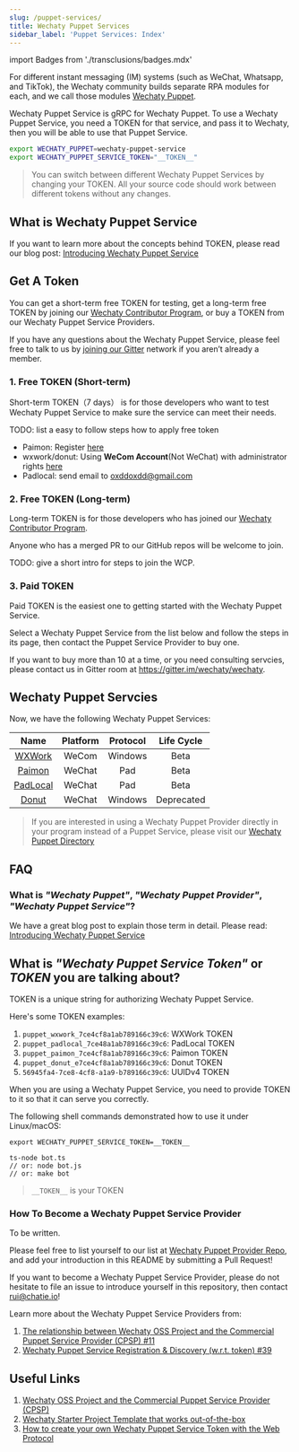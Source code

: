 ```yaml
---
slug: /puppet-services/
title: Wechaty Puppet Services
sidebar_label: 'Puppet Services: Index'
---
```


import Badges from './transclusions/badges.mdx'

<Badges />

For different instant messaging (IM) systems (such as WeChat, Whatsapp, and TikTok), the Wechaty community builds separate RPA modules for each, and we call those modules [Wechaty Puppet](https://github.com/wechaty/wechaty-puppet).

Wechaty Puppet Service is gRPC for Wechaty Puppet. To use a Wechaty Puppet Service, you need a TOKEN for that service, and pass it to Wechaty, then you will be able to use that Puppet Service.

```sh
export WECHATY_PUPPET=wechaty-puppet-service
export WECHATY_PUPPET_SERVICE_TOKEN="__TOKEN__"
```

> You can switch between different Wechaty Puppet Services by changing your TOKEN. All your source code should work between different tokens without any changes.

## What is Wechaty Puppet Service

If you want to learn more about the concepts behind TOKEN, please read our blog post: [Introducing Wechaty Puppet Service](https://wechaty.js.org/2021/01/14/wechaty-puppet-service/)

## Get A Token

You can get a short-term free TOKEN for testing, get a long-term free TOKEN by joining our [Wechaty Contributor Program](/docs/contributor-program/), or buy a TOKEN from our Wechaty Puppet Service Providers.

If you have any questions about the Wechaty Puppet Service, please feel free to talk to us by [joining our Gitter](https://gitter.im/wechaty/wechaty) network if you aren’t already a member.

### 1. Free TOKEN (Short-term)

Short-term TOKEN（7 days） is for those developers who want to test Wechaty Puppet Service to make sure the service can meet their needs.

TODO: list a easy to follow steps how to apply free token

- Paimon: Register [here](http://150.158.176.142/)
- wxwork/donut: Using **WeCom Account**(Not WeChat) with administrator rights [here](https://qiwei.juzibot.com/user/login?isWechaty=true)
- Padlocal: send email to oxddoxdd@gmail.com

### 2. Free TOKEN (Long-term)

Long-term TOKEN is for those developers who has joined our [Wechaty Contributor Program](/docs/contributor-program/).

Anyone who has a merged PR to our GitHub repos will be welcome to join.

TODO: give a short intro for steps to join the WCP.

### 3. Paid TOKEN

Paid TOKEN is the easiest one to getting started with the Wechaty Puppet Service.

Select a Wechaty Puppet Service from the list below and follow the steps in its page, then contact the Puppet Service Provider to buy one.

If you want to buy more than 10 at a time, or you need consulting servcies, please contact us in Gitter room at <https://gitter.im/wechaty/wechaty>.

## Wechaty Puppet Servcies

Now, we have the following Wechaty Puppet Services:

| Name | Platform | Protocol | Life Cycle |
| :---: | :---: | :---: | :---: |
| [WXWork](wxwork.md) | WeCom | Windows | Beta |
| [Paimon](paimon.md)| WeChat | Pad | Beta |
| [PadLocal](padlocal.md) | WeChat | Pad | Beta |
| [Donut](donut.md) | WeChat | Windows | Deprecated |

> If you are interested in using a Wechaty Puppet Provider directly in your program instead of a Puppet Service, please visit our [Wechaty Puppet Directory](https://github.com/wechaty/wechaty-puppet/wiki/Directory)

## FAQ

### What is _"Wechaty Puppet"_, _"Wechaty Puppet Provider"_, _"Wechaty Puppet Service"_?

We have a great blog post to explain those term in detail. Please read: [Introducing Wechaty Puppet Service](https://wechaty.js.org/2021/01/14/wechaty-puppet-service/)

## What is _"Wechaty Puppet Service Token"_ or _TOKEN_ you are talking about?

TOKEN is a unique string for authorizing Wechaty Puppet Service.

Here's some TOKEN examples:

1. `puppet_wxwork_7ce4cf8a1ab789166c39c6`: WXWork TOKEN
1. `puppet_padlocal_7ce48a1ab789166c39c6`: PadLocal TOKEN
1. `puppet_paimon_7ce4cf8a1ab789166c39c6`: Paimon TOKEN
1. `puppet_donut_e7ce4cf8a1ab789166c39c6`: Donut TOKEN
1. `56945fa4-7ce8-4cf8-a1a9-b789166c39c6`: UUIDv4 TOKEN

When you are using a Wechaty Puppet Service, you need to provide TOKEN to it so that it can serve you correctly.

The following shell commands demonstrated how to use it under Linux/macOS:

```shell
export WECHATY_PUPPET_SERVICE_TOKEN=__TOKEN__

ts-node bot.ts
// or: node bot.js
// or: make bot
```

> `__TOKEN__` is your TOKEN

### How To Become a Wechaty Puppet Service Provider

To be written.

Please feel free to list yourself to our list at [Wechaty Puppet Provider Repo](https://github.com/wechaty/puppet-services/), and add your introduction in this README by submitting a Pull Request!

If you want to become a Wechaty Puppet Service Provider, please do not hesitate to file an issue to introduce yourself in this repository, then contact rui@chatie.io!

Learn more about the Wechaty Puppet Service Providers from:

1. [The relationship between Wechaty OSS Project and the Commercial Puppet Service Provider (CPSP) #11](https://github.com/wechaty/PMC/issues/11)
1. [Wechaty Puppet Service Registration & Discovery (w.r.t. token) #39](https://github.com/wechaty/puppet-services/issues/39)

## Useful Links

1. [Wechaty OSS Project and the Commercial Puppet Service Provider (CPSP)](https://github.com/wechaty/PMC/issues/11)
1. [Wechaty Starter Project Template that works out-of-the-box](https://github.com/wechaty/wechaty-getting-started)
1. [How to create your own Wechaty Puppet Service Token with the Web Protocol](https://github.com/wechaty/wechaty/issues/1986)
